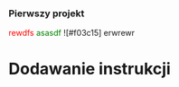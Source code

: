 ### Pierwszy projekt
<span style="color: red">rewdfs</span>
<font color="green">asasdf</font>
![#f03c15] erwrewr
# Dodawanie instrukcji
